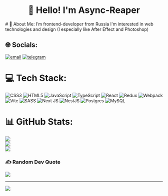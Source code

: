 <h1 align="center">👋 Hello! I'm Async-Reaper </h1>
# 💫 About Me:
I’m frontend-developer from Russia
I'm interested in web technologies and design (I especially like After Effect and Photoshop)


## 🌐 Socials:
[![email](https://img.shields.io/badge/Email-D14836?logo=gmail&logoColor=white)](mailto:m_igor_r@mail.ru) [![telegram](https://img.shields.io/badge/-Telegram-2CA5E0?style=flat&logo=telegram&logoColor=white)](https://t.me/Async_Malady)

# 💻 Tech Stack:
![CSS3](https://img.shields.io/badge/css3-%231572B6.svg?style=for-the-badge&logo=css3&logoColor=white) ![HTML5](https://img.shields.io/badge/html5-%23E34F26.svg?style=for-the-badge&logo=html5&logoColor=white) ![JavaScript](https://img.shields.io/badge/javascript-%23323330.svg?style=for-the-badge&logo=javascript&logoColor=%23F7DF1E) ![TypeScript](https://img.shields.io/badge/typescript-%23007ACC.svg?style=for-the-badge&logo=typescript&logoColor=white) ![React](https://img.shields.io/badge/react-%2320232a.svg?style=for-the-badge&logo=react&logoColor=%2361DAFB) ![Redux](https://img.shields.io/badge/redux-%23593d88.svg?style=for-the-badge&logo=redux&logoColor=white) ![Webpack](https://img.shields.io/badge/webpack-%238DD6F9.svg?style=for-the-badge&logo=webpack&logoColor=black) ![Vite](https://img.shields.io/badge/vite-%23646CFF.svg?style=for-the-badge&logo=vite&logoColor=white) ![SASS](https://img.shields.io/badge/SASS-hotpink.svg?style=for-the-badge&logo=SASS&logoColor=white) ![Next JS](https://img.shields.io/badge/Next-black?style=for-the-badge&logo=next.js&logoColor=white) ![NestJS](https://img.shields.io/badge/nestjs-%23E0234E.svg?style=for-the-badge&logo=nestjs&logoColor=white) ![Postgres](https://img.shields.io/badge/postgres-%23316192.svg?style=for-the-badge&logo=postgresql&logoColor=white) ![MySQL](https://img.shields.io/badge/mysql-4479A1.svg?style=for-the-badge&logo=mysql&logoColor=white) 
# 📊 GitHub Stats:
![](https://github-readme-stats.vercel.app/api?username=Async-Reaper&theme=city_lights&hide_border=false&include_all_commits=false&count_private=false)<br/>
![](https://nirzak-streak-stats.vercel.app/?user=Async-Reaper&theme=city_lights&hide_border=false)<br/>
![](https://github-readme-stats.vercel.app/api/top-langs/?username=Async-Reaper&theme=city_lights&hide_border=false&include_all_commits=false&count_private=false&layout=compact)

### ✍️ Random Dev Quote
![](https://quotes-github-readme.vercel.app/api?type=horizontal&theme=radical)

---
[![](https://visitcount.itsvg.in/api?id=Async-Reaper&icon=0&color=0)](https://visitcount.itsvg.in)

